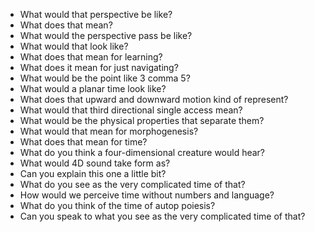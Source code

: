 - What would that perspective be like?
- What does that mean?
- What would the perspective pass be like?
- What would that look like?
- What does that mean for learning?
- What does it mean for just navigating?
- What would be the point like 3 comma 5?
- What would a planar time look like?
- What does that upward and downward motion kind of represent?
- What would that third directional single access mean?
- What would be the physical properties that separate them?
- What would that mean for morphogenesis?
- What does that mean for time?
- What do you think a four-dimensional creature would hear?
- What would 4D sound take form as?
- Can you explain this one a little bit?
- What do you see as the very complicated time of that?
- How would we perceive time without numbers and language?
- What do you think of the time of autop poiesis?
- Can you speak to what you see as the very complicated time of that?
